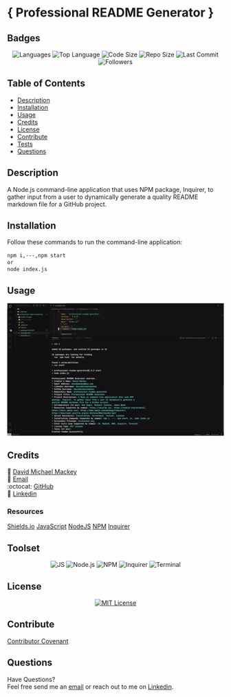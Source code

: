 
# { Professional README Generator }

## Badges

<p align="center">
<img src="https://img.shields.io/github/languages/count/davidmichaelmackey/professional-readme-generator?color=FF9AA2&style=for-the-badge" alt="Languages" />
<img src="https://img.shields.io/github/languages/top/davidmichaelmackey/professional-readme-generator?color=FFB7B2&style=for-the-badge" alt="Top Language" />
<img src="https://img.shields.io/github/languages/code-size/davidmichaelmackey/professional-readme-generator?color=FFDAC1&style=for-the-badge" alt="Code Size" />
<img src="https://img.shields.io/github/repo-size/davidmichaelmackey/professional-readme-generator?color=E2F0CB&style=for-the-badge" alt="Repo Size" />
<img src="https://img.shields.io/github/last-commit/davidmichaelmackey/professional-readme-generator?color=B5EAD7&style=for-the-badge" alt="Last Commit" />
<img src="https://img.shields.io/github/followers/davidmichaelmackey?style=for-the-badge" alt="Followers" />
</p>

## Table of Contents

- [Description](#description)
- [Installation](#installation)
- [Usage](#usage)
- [Credits](#credits)
- [License](#license)
- [Contribute](#contribute)
- [Tests](#tests)
- [Questions](#questions)

## Description
A Node.js command-line application that uses NPM package, Inquirer, to gather input from a user to dynamically generate a quality README markdown file for a GitHub project.

## Installation
Follow these commands to run the command-line application:  

    npm i,---,npm start
    or
    node index.js

## Usage



  ![Usage](assets/images/screenshot.png)

    

## Credits

:bust_in_silhouette: [David Michael Mackey](https://www.notion.so/davidmichaelmackey/David-Mackey-a59ce61a996840d6a933e3b135673467?pvs=4)<br>
:email: [Email](mailto:davidmackey@hey.com)<br>
:octocat: [GitHub](https://github.com/davidmichaelmackey/)<br>
:briefcase: [Linkedin](https://linkedin.com/in/davidmichaelmackey/)<br>



### Resources

  [Shields.io](https://shields.io/)
  [JavaScript](https://developer.mozilla.org/en-US/docs/Web/JavaScript/)
  [NodeJS](https://nodejs.org/en/docs/)
  [NPM](https://docs.npmjs.com/)
  [Inquirer](https://www.npmjs.com/package/inquirer/)

## Toolset

<p align="center">
    <img src="https://img.shields.io/badge/-JavaScript-F6DD4A?style=for-the-badge&logo=javascript&logoColor=0C0E12&labelColor=0C0E12"  alt="JS" />
    <img src="https://img.shields.io/badge/-Node.js-7DBA58?style=for-the-badge&logo=node.js&logoColor=0C0E12&labelColor=0C0E12"  alt="Node.js" />
    <img src="https://img.shields.io/badge/-NPM-BA261A?style=for-the-badge&logo=npm&logoColor=0C0E12&labelColor=0C0E12"  alt="NPM" />
    <img src="https://img.shields.io/badge/-Inquirer-2C67F6?style=for-the-badge"  alt="Inquirer" />
    <img src="https://img.shields.io/badge/-Terminal-1E3050?style=for-the-badge"  alt="Terminal" />
      
</p>

## License
<p align = "center">
  <a href="https://opensource.org/licenses/MIT"><img src="https://img.shields.io/badge/License-MIT-A31F34?style=for-the-badge" alt="MIT License"/></a>
</p>

## Contribute

[Contributor Covenant](https://www.contributor-covenant.org/)

## Questions

Have Questions?
<br>
Feel free send me an [email](mailto:davidmackey@hey.com) or reach out to me on [Linkedin](https://linkedin.com/in/davidmichaelmackey/).

